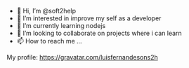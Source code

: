 - 👋 Hi, I’m @soft2help
- 👀 I’m interested in improve my self as a developer
- 🌱 I’m currently learning nodejs
- 💞️ I’m looking to collaborate on projects where i can learn 
- 📫 How to reach me ...

My profile:
https://gravatar.com/luisfernandesons2h

<!---
soft2help/soft2help is a ✨ special ✨ repository because its `README.md` (this file) appears on your GitHub profile.
You can click the Preview link to take a look at your changes.
--->
